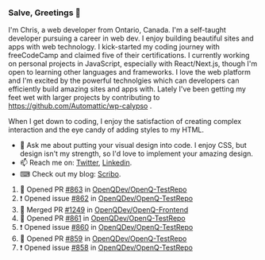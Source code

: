 ### Salve, Greetings 👋

I'm Chris, a web developer from Ontario, Canada. I'm a self-taught developer pursuing a career in web dev. I enjoy building beautiful sites and apps with web technology.
I kick-started my coding journey with freeCodeCamp and claimed five of their certifications.  I currently working on personal projects in JavaScript, especially with React/Next.js, though I'm open to learning other languages and frameworks. I love the web platform and I'm excited by the powerful technolgies which can developers can efficiently build amazing sites and apps with. Lately I've been getting my feet wet with larger projects by contributing to https://github.com/Automattic/wp-calypso .

When I get down to coding, I enjoy the satisfaction of creating complex interaction and the eye candy of adding styles to my HTML. 

- 💬 Ask me about putting your visual design into code. I enjoy CSS, but design isn't my strength, so I'd love to implement your amazing design.
- 📫 Reach me on: [Twitter](https://twitter.com/Christo28120856), [Linkedin](https://www.linkedin.com/in/christopher-stevers-07b9a5204/).
- ⌨ Check out my blog: [Scribo](https://christopherstevers.cf).
<!--
**Christopher-Stevers/Christopher-Stevers** is a ✨ _special_ ✨ repository because its `README.md` (this file) appears on your GitHub profile.

Here are some ideas to get you started:

- 🔭 I’m currently working on ...
- 🌱 I’m currently learning ...
- 👯 I’m looking to collaborate on ...
- 🤔 I’m looking for help with ...
- 😄 Pronouns: ...
- ⚡ Fun fact: ...
-->

<!--START_SECTION:activity-->
1. 💪 Opened PR [#863](https://github.com/OpenQDev/OpenQ-TestRepo/pull/863) in [OpenQDev/OpenQ-TestRepo](https://github.com/OpenQDev/OpenQ-TestRepo)
2. ❗️ Opened issue [#862](https://github.com/OpenQDev/OpenQ-TestRepo/issues/862) in [OpenQDev/OpenQ-TestRepo](https://github.com/OpenQDev/OpenQ-TestRepo)
3. 🎉 Merged PR [#1249](https://github.com/OpenQDev/OpenQ-Frontend/pull/1249) in [OpenQDev/OpenQ-Frontend](https://github.com/OpenQDev/OpenQ-Frontend)
4. 💪 Opened PR [#861](https://github.com/OpenQDev/OpenQ-TestRepo/pull/861) in [OpenQDev/OpenQ-TestRepo](https://github.com/OpenQDev/OpenQ-TestRepo)
5. ❗️ Opened issue [#860](https://github.com/OpenQDev/OpenQ-TestRepo/issues/860) in [OpenQDev/OpenQ-TestRepo](https://github.com/OpenQDev/OpenQ-TestRepo)
6. 💪 Opened PR [#859](https://github.com/OpenQDev/OpenQ-TestRepo/pull/859) in [OpenQDev/OpenQ-TestRepo](https://github.com/OpenQDev/OpenQ-TestRepo)
7. ❗️ Opened issue [#858](https://github.com/OpenQDev/OpenQ-TestRepo/issues/858) in [OpenQDev/OpenQ-TestRepo](https://github.com/OpenQDev/OpenQ-TestRepo)
<!--END_SECTION:activity-->
